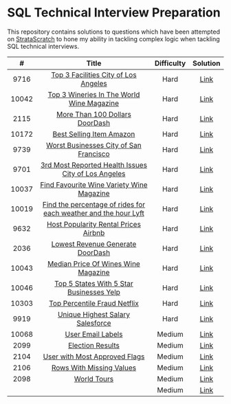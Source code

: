 # SQL Technical Interview Preparation



This repository contains solutions to questions which have been attempted on [StrataScratch](https://www.stratascratch.com) to hone my ability in tackling complex logic when tackling SQL technical interviews.




|  #  | Title | Difficulty | Solution |
|:---:|:-----:|:----------:|:--------:|
|9716|[Top 3 Facilities City of Los Angeles](https://platform.stratascratch.com/coding/9716-top-3-facilities?code_type=1)|Hard|[Link](https://github.com/mynameislyonya/stratascratch/blob/main/sql/hard/Top%203%20Facilities%20City%20of%20Los%20Angeles.sql)
|10042|[Top 3 Wineries In The World Wine Magazine](https://platform.stratascratch.com/coding/10042-top-3-wineries-in-the-world?tabname=question)|Hard|[Link](https://github.com/mynameislyonya/stratascratch/blob/main/sql/hard/Top%203%20Wineries%20In%20The%20World%20Wine%20Magazine.sql)
|2115|[More Than 100 Dollars DoorDash](https://platform.stratascratch.com/coding/2115-more-than-100-dollars?code_type=1)|Hard|[Link](https://github.com/mynameislyonya/stratascratch/blob/main/sql/hard/More%20Than%20100%20Dollars%20DoorDash.sql)
|10172|[Best Selling Item Amazon](https://platform.stratascratch.com/coding/10172-best-selling-item?code_type=1)|Hard|[Link](https://github.com/mynameislyonya/stratascratch/blob/main/sql/hard/Best%20Selling%20Item%20Amazon.sql)
|9739|[Worst Businesses City of San Francisco](https://platform.stratascratch.com/coding/9739-worst-businesses?code_type=1)|Hard|[Link](https://github.com/mynameislyonya/stratascratch/blob/main/sql/hard/Worst%20Businesses%20City%20of%20San%20Francisco.sql)
|9701|[3rd Most Reported Health Issues City of Los Angeles](https://platform.stratascratch.com/coding/9701-3rd-most-reported-health-issues?code_type=1)|Hard|[Link](https://github.com/mynameislyonya/stratascratch/blob/main/sql/hard/3rd%20Most%20Reported%20Health%20Issues%20City%20of%20Los%20Angeles.sql)
|10037|[Find Favourite Wine Variety Wine Magazine](https://platform.stratascratch.com/coding/10037-find-favourite-wine-variety?code_type=1)|Hard|[Link](https://github.com/mynameislyonya/stratascratch/blob/main/sql/hard/Find%20Favourite%20Wine%20Variety%20Wine%20Magazine.sql)
|10019|[Find the percentage of rides for each weather and the hour Lyft](https://platform.stratascratch.com/coding/10019-find-the-probability-of-ordering-a-ride-based-on-the-weather-and-the-hour?tabname=discussion)|Hard|[Link](https://github.com/mynameislyonya/stratascratch/blob/main/sql/hard/Find%20the%20percentage%20of%20rides%20for%20each%20weather%20and%20the%20hour%20Lyft.sql)
|9632|[Host Popularity Rental Prices Airbnb](https://platform.stratascratch.com/coding/9632-host-popularity-rental-prices?code_type=1)|Hard|[Link](https://github.com/mynameislyonya/stratascratch/blob/main/sql/hard/Host%20Popularity%20Rental%20Prices%20Airbnb.sql)
|2036|[Lowest Revenue Generate DoorDash](https://platform.stratascratch.com/coding/2036-lowest-revenue-generated-restaurants?code_type=1)|Hard|[Link](https://github.com/mynameislyonya/stratascratch/blob/main/sql/hard/Lowest%20Revenue%20Generate%20DoorDash.sql)
|10043|[Median Price Of Wines Wine Magazine](https://platform.stratascratch.com/coding/10043-median-price-of-wines?tabname=solutions)|Hard|[Link](https://github.com/mynameislyonya/stratascratch/blob/main/sql/hard/Median%20Price%20Of%20Wines%20Wine%20Magazine.sql)
|10046|[Top 5 States With 5 Star Businesses Yelp](https://platform.stratascratch.com/coding/10046-top-5-states-with-5-star-businesses?code_type=1)|Hard|[Link](https://github.com/mynameislyonya/stratascratch/blob/main/sql/hard/Top%205%20States%20With%205%20Star%20Businesses%20Yelp.sql)
|10303|[Top Percentile Fraud Netflix](https://platform.stratascratch.com/coding/10303-top-percentile-fraud?tabname=question)|Hard|[Link](https://github.com/mynameislyonya/stratascratch/blob/main/sql/hard/Top%20Percentile%20Fraud%20Netflix.sql)
|9919|[Unique Highest Salary Salesforce](https://platform.stratascratch.com/coding/9919-unique-highest-salary?code_type=1)|Hard|[Link](https://github.com/mynameislyonya/stratascratch/blob/main/sql/hard/Unique%20Highest%20Salary%20Salesforce.sql)
|10068|[User Email Labels](https://platform.stratascratch.com/coding/10068-user-email-labels?code_type=1)|Medium|[Link](https://github.com/mynameislyonya/stratascratch/blob/main/sql/medium/User%20Email%20Labels.sql)
|2099|[Election Results](https://platform.stratascratch.com/coding/2099-election-results?code_type=1)|Medium|[Link](https://github.com/mynameislyonya/stratascratch/blob/main/sql/medium/Election%20Results.sql)
|2104|[User with Most Approved Flags](https://platform.stratascratch.com/coding/2104-user-with-most-approved-flags?code_type=1)|Medium|[Link](https://github.com/mynameislyonya/stratascratch/blob/main/sql/medium/User%20with%20Most%20Approved%20Flags.sql)
|2106|[Rows With Missing Values](https://platform.stratascratch.com/coding/2106-rows-with-missing-values?code_type=1)|Medium|[Link](https://github.com/mynameislyonya/stratascratch/blob/main/sql/medium/Rows%20With%20Missing%20Values.sql)
|2098|[World Tours](https://platform.stratascratch.com/coding/2098-world-tours?code_type=1)|Medium|[Link](https://github.com/mynameislyonya/stratascratch/blob/main/sql/medium/World%20Tours.sql)
||[]()|Medium|[Link]()

